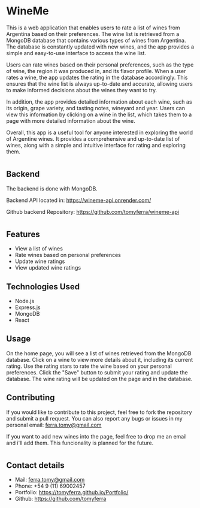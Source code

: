 # WineMe

This is a web application that enables users to rate a list of wines from Argentina based on their preferences. The wine list is retrieved from a MongoDB database that contains various types of wines from Argentina. The database is constantly updated with new wines, and the app provides a simple and easy-to-use interface to access the wine list.

Users can rate wines based on their personal preferences, such as the type of wine, the region it was produced in, and its flavor profile. When a user rates a wine, the app updates the rating in the database accordingly. This ensures that the wine list is always up-to-date and accurate, allowing users to make informed decisions about the wines they want to try.

In addition, the app provides detailed information about each wine, such as its origin, grape variety, and tasting notes, wineyard and year. Users can view this information by clicking on a wine in the list, which takes them to a page with more detailed information about the wine.

Overall, this app is a useful tool for anyone interested in exploring the world of Argentine wines. It provides a comprehensive and up-to-date list of wines, along with a simple and intuitive interface for rating and exploring them.
#

## Backend
The backend is done with MongoDB.

Backend API located in: https://wineme-api.onrender.com/

Github backend Repository: https://github.com/tomyferra/wineme-api

#
## Features
* View a list of wines
* Rate wines based on personal preferences
* Update wine ratings
* View updated wine ratings
## Technologies Used
* Node.js
* Express.js
* MongoDB
* React
## Usage
On the home page, you will see a list of wines retrieved from the MongoDB database.
Click on a wine to view more details about it, including its current rating.
Use the rating stars to rate the wine based on your personal preferences.
Click the "Save" button to submit your rating and update the database.
The wine rating will be updated on the page and in the database.
## Contributing
If you would like to contribute to this project, feel free to fork the repository and submit a pull request. You can also report any bugs or issues in my personal email: ferra.tomy@gmail.com

If you want to add new wines into the page, feel free to drop me an email and i'll add them. This funcionality is planned for the future. 
# 
## Contact details
* Mail: ferra.tomy@gmail.com
* Phone: +54 9 (11) 69002457
* Portfolio: https://tomyferra.github.io/Portfolio/
* Github: https://github.com/tomyferra

